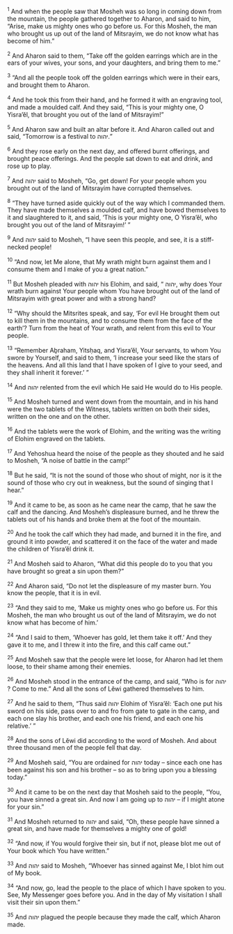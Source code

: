 <sup>1</sup> And when the people saw that Mosheh was so long in coming down from the mountain, the people gathered together to Aharon, and said to him, “Arise, make us mighty ones who go before us. For this Mosheh, the man who brought us up out of the land of Mitsrayim, we do not know what has become of him.”

<sup>2</sup> And Aharon said to them, “Take off the golden earrings which are in the ears of your wives, your sons, and your daughters, and bring them to me.”

<sup>3</sup> “And all the people took off the golden earrings which were in their ears, and brought them to Aharon.

<sup>4</sup> And he took this from their hand, and he formed it with an engraving tool, and made a moulded calf. And they said, “This is your mighty one, O Yisra’ĕl, that brought you out of the land of Mitsrayim!”

<sup>5</sup> And Aharon saw and built an altar before it. And Aharon called out and said, “Tomorrow is a festival to יהוה.”

<sup>6</sup> And they rose early on the next day, and offered burnt offerings, and brought peace offerings. And the people sat down to eat and drink, and rose up to play.

<sup>7</sup> And יהוה said to Mosheh, “Go, get down! For your people whom you brought out of the land of Mitsrayim have corrupted themselves.

<sup>8</sup> “They have turned aside quickly out of the way which I commanded them. They have made themselves a moulded calf, and have bowed themselves to it and slaughtered to it, and said, ‘This is your mighty one, O Yisra’ĕl, who brought you out of the land of Mitsrayim!’ ”

<sup>9</sup> And יהוה said to Mosheh, “I have seen this people, and see, it is a stiff-necked people!

<sup>10</sup> “And now, let Me alone, that My wrath might burn against them and I consume them and I make of you a great nation.”

<sup>11</sup> But Mosheh pleaded with יהוה his Elohim, and said, “ יהוה, why does Your wrath burn against Your people whom You have brought out of the land of Mitsrayim with great power and with a strong hand?

<sup>12</sup> “Why should the Mitsrites speak, and say, ‘For evil He brought them out to kill them in the mountains, and to consume them from the face of the earth’? Turn from the heat of Your wrath, and relent from this evil to Your people.

<sup>13</sup> “Remember Aḇraham, Yitsḥaq, and Yisra’ĕl, Your servants, to whom You swore by Yourself, and said to them, ‘I increase your seed like the stars of the heavens. And all this land that I have spoken of I give to your seed, and they shall inherit it forever.’ ”

<sup>14</sup> And יהוה relented from the evil which He said He would do to His people.

<sup>15</sup> And Mosheh turned and went down from the mountain, and in his hand were the two tablets of the Witness, tablets written on both their sides, written on the one and on the other.

<sup>16</sup> And the tablets were the work of Elohim, and the writing was the writing of Elohim engraved on the tablets.

<sup>17</sup> And Yehoshua heard the noise of the people as they shouted and he said to Mosheh, “A noise of battle in the camp!”

<sup>18</sup> But he said, “It is not the sound of those who shout of might, nor is it the sound of those who cry out in weakness, but the sound of singing that I hear.”

<sup>19</sup> And it came to be, as soon as he came near the camp, that he saw the calf and the dancing. And Mosheh’s displeasure burned, and he threw the tablets out of his hands and broke them at the foot of the mountain.

<sup>20</sup> And he took the calf which they had made, and burned it in the fire, and ground it into powder, and scattered it on the face of the water and made the children of Yisra’ĕl drink it.

<sup>21</sup> And Mosheh said to Aharon, “What did this people do to you that you have brought so great a sin upon them?”

<sup>22</sup> And Aharon said, “Do not let the displeasure of my master burn. You know the people, that it is in evil.

<sup>23</sup> “And they said to me, ‘Make us mighty ones who go before us. For this Mosheh, the man who brought us out of the land of Mitsrayim, we do not know what has become of him.’

<sup>24</sup> “And I said to them, ‘Whoever has gold, let them take it off.’ And they gave it to me, and I threw it into the fire, and this calf came out.”

<sup>25</sup> And Mosheh saw that the people were let loose, for Aharon had let them loose, to their shame among their enemies.

<sup>26</sup> And Mosheh stood in the entrance of the camp, and said, “Who is for יהוה ? Come to me.” And all the sons of Lĕwi gathered themselves to him.

<sup>27</sup> And he said to them, “Thus said יהוה Elohim of Yisra’ĕl: ‘Each one put his sword on his side, pass over to and fro from gate to gate in the camp, and each one slay his brother, and each one his friend, and each one his relative.’ ”

<sup>28</sup> And the sons of Lĕwi did according to the word of Mosheh. And about three thousand men of the people fell that day.

<sup>29</sup> And Mosheh said, “You are ordained for יהוה today – since each one has been against his son and his brother – so as to bring upon you a blessing today.”

<sup>30</sup> And it came to be on the next day that Mosheh said to the people, “You, you have sinned a great sin. And now I am going up to יהוה – if I might atone for your sin.”

<sup>31</sup> And Mosheh returned to יהוה and said, “Oh, these people have sinned a great sin, and have made for themselves a mighty one of gold!

<sup>32</sup> “And now, if You would forgive their sin, but if not, please blot me out of Your book which You have written.”

<sup>33</sup> And יהוה said to Mosheh, “Whoever has sinned against Me, I blot him out of My book.

<sup>34</sup> “And now, go, lead the people to the place of which I have spoken to you. See, My Messenger goes before you. And in the day of My visitation I shall visit their sin upon them.”

<sup>35</sup> And יהוה plagued the people because they made the calf, which Aharon made.

